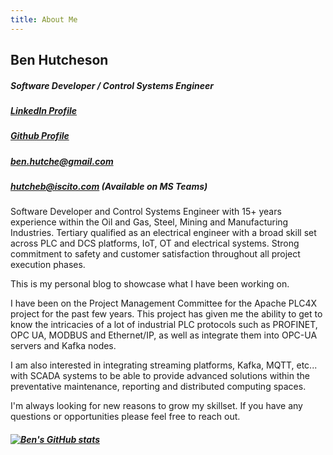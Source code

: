 ```yaml
---
title: About Me
---
```


## Ben Hutcheson
##### Software Developer / Control Systems Engineer
##### [LinkedIn Profile](https://www.linkedin.com/in/ben-hutcheson-547885102/)
##### [Github Profile](https://github.com/hutcheb)
##### [ben.hutche@gmail.com](mailto:ben.hutche@gmail.com)
##### [hutcheb@iscito.com](mailto:hutcheb@iscito.com) (Available on MS Teams)

Software Developer and Control Systems Engineer with 15+ years experience 
within the Oil and Gas, Steel, Mining and Manufacturing Industries. 
Tertiary qualified as an electrical engineer with a broad skill set across 
PLC and DCS platforms, IoT, OT and electrical systems. 
Strong commitment to safety and customer satisfaction throughout all 
project execution phases.

This is my personal blog to showcase what I have been working on.

I have been on the Project Management Committee for the Apache PLC4X project for the 
past few years. This project has given me the ability to get to know the intricacies
of a lot of industrial PLC protocols such as PROFINET, OPC UA, MODBUS and Ethernet/IP,
as well as integrate them into OPC-UA servers and Kafka nodes.

I am also interested in integrating streaming platforms, Kafka, MQTT, etc... 
with SCADA systems to be able to provide advanced solutions within the preventative 
maintenance, reporting and distributed computing spaces.

I'm always looking for new reasons to grow my skillset. If you have any
questions or opportunities please feel free to reach out.

##### [![Ben's GitHub stats](https://github-readme-stats.vercel.app/api?username=hutcheb&count_private=true&show_icons=true&include_all_commits=true&custom_title=Github%20Stats)](https://github.com/hutcheb)



